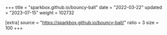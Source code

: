 +++
title = "sparkbox.github.io/bouncy-ball"
date = "2022-03-22"
updated = "2023-07-15"
weight = 102732

[extra]
source = "https://sparkbox.github.io/bouncy-ball/"
ratio = 3
size = 100
+++

